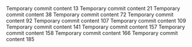 Temporary commit content 13
Temporary commit content 21
Temporary commit content 38
Temporary commit content 72
Temporary commit content 92
Temporary commit content 107
Temporary commit content 109
Temporary commit content 141
Temporary commit content 157
Temporary commit content 158
Temporary commit content 166
Temporary commit content 185
